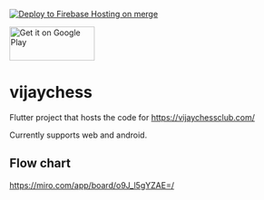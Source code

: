 [![Deploy to Firebase Hosting on merge](https://github.com/prolificcoder/vijaychess/actions/workflows/firebase-hosting-merge.yml/badge.svg)](https://github.com/prolificcoder/vijaychess/actions/workflows/firebase-hosting-merge.yml) 

<a href='https://play.google.com/store/apps/details?id=com.malugu.vijaychess&hl=en_US&gl=US&pcampaignid=pcampaignidMKT-Other-global-all-co-prtnr-py-PartBadge-Mar2515-1'><img alt='Get it on Google Play' height=60 width=150 src='https://play.google.com/intl/en_us/badges/static/images/badges/en_badge_web_generic.png'/></a>

# vijaychess

Flutter project that hosts the code for <https://vijaychessclub.com/>

Currently supports web and android.


## Flow chart
https://miro.com/app/board/o9J_l5gYZAE=/

